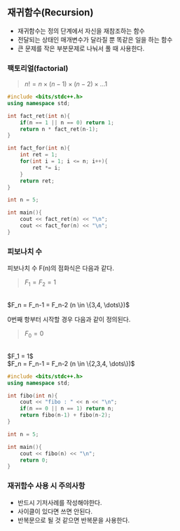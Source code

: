 ## 재귀함수(Recursion)
- 재귀함수는 정의 단계에서 자신을 재참조하는 함수
- 전달되는 상태인 매개변수가 달라질 뿐 똑같은 일을 하는 함수
- 큰 문제를 작은 부분문제로 나눠서 풀 때 사용한다.

### 팩토리얼(factorial)
>$n! = n \times (n-1) \times (n-2) \times \ldots 1$

```c++
#include <bits/stdc++.h>
using namespace std;

int fact_ret(int n){
    if(n == 1 || n == 0) return 1;
    return n * fact_ret(n-1);
}

int fact_for(int n){
    int ret = 1;
    for(int i = 1; i <= n; i++){
        ret *= i;
    }
    return ret;
}

int n = 5;

int main(){
    cout << fact_ret(n) << "\n";
    cout << fact_for(n) << "\n";
}
```

### 피보나치 수 

피보나치 수 F(n)의 점화식은 다음과 같다.

> $F_1 = F_2 = 1$
<br>
$F_n = F_n-1 = F_n-2 (n \in \{3,4, \dots\})$

0번째 항부터 시작할 경우 다음과 같이 정의된다.

>$F_0 = 0$
<br>
$F_1 = 1$
<br>
$F_n = F_n-1 = F_n-2 (n \in \{2,3,4, \dots\})$

```c++
#include <bits/stdc++.h>
using namespace std;

int fibo(int n){
    cout << "fibo : " << n << "\n";
    if(n == 0 || n == 1) return n;
    return fibo(n-1) + fibo(n-2);
}

int n = 5; 

int main(){
    cout << fibo(n) << "\n";
    return 0;
}
```

### 재귀함수 사용 시 주의사항
- 반드시 기저사례를 작성해야한다.
- 사이클이 있다면 쓰면 안된다.
- 반복문으로 될 것 같으면 반복문을 사용한다.
